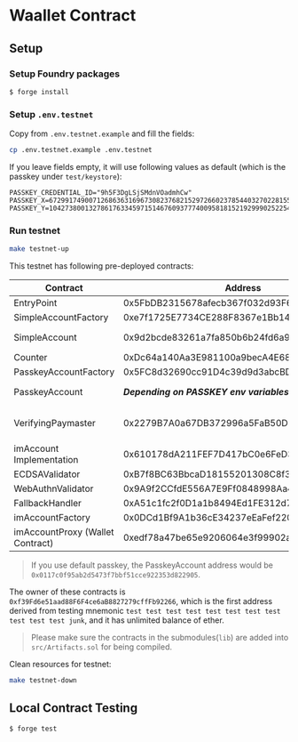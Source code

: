 # Waallet Contract

## Setup

### Setup Foundry packages

```
$ forge install
```

### Setup `.env.testnet`

Copy from `.env.testnet.example` and fill the fields:

```bash
cp .env.testnet.example .env.testnet
```

If you leave fields empty, it will use following values as default (which is the passkey under `test/keystore`):

```env
PASSKEY_CREDENTIAL_ID="9h5F3DgLSjSMdnVOadmhCw"
PASSKEY_X=67299174900712686363169673082376821529726602378544032702281553676098545184711
PASSKEY_Y=104273800132786176334597151467609377740095818152192999025225464410568038480397
```

### Run testnet

```bash
make testnet-up
```

This testnet has following pre-deployed contracts:

| Contract                         | Address                                    | Note                          |
| -------------------------------- | ------------------------------------------ | ----------------------------- |
| EntryPoint                       | 0x5FbDB2315678afecb367f032d93F642f64180aa3 |                               |
| SimpleAccountFactory             | 0xe7f1725E7734CE288F8367e1Bb143E90bb3F0512 |                               |
| SimpleAccount                    | 0x9d2bcde83261a7fa850b6b24fd6a9a81e9599d25 | Balance: 100 ether            |
| Counter                          | 0xDc64a140Aa3E981100a9becA4E685f962f0cF6C9 |                               |
| PasskeyAccountFactory            | 0x5FC8d32690cc91D4c39d9d3abcBD16989F875707 |                               |
| PasskeyAccount                   | **_Depending on PASSKEY env variables_**   | Balance: 100 ether            |
| VerifyingPaymaster               | 0x2279B7A0a67DB372996a5FaB50D91eAA73d2eBe6 | EntryPoint deposit: 100 ether |
| imAccount Implementation         | 0x610178dA211FEF7D417bC0e6FeD39F05609AD788 |                               |
| ECDSAValidator                   | 0xB7f8BC63BbcaD18155201308C8f3540b07f84F5e |                               |     
| WebAuthnValidator                | 0x9A9f2CCfdE556A7E9Ff0848998Aa4a0CFD8863AE |                               |
| FallbackHandler                  | 0xA51c1fc2f0D1a1b8494Ed1FE312d7C3a78Ed91C0 |                               |
| imAccountFactory                 | 0x0DCd1Bf9A1b36cE34237eEaFef220932846BCD82 |                               |
| imAccountProxy (Wallet Contract) | 0xedf78a47be65e9206064e3f99902a969ff58ee93 | Balance: 100 ether            |

> If you use default passkey, the PasskeyAccount address would be `0x0117c0f95ab2d5473f7bbf51cce922353d822905`.

The owner of these contracts is `0xf39Fd6e51aad88F6F4ce6aB8827279cffFb92266`, which is the first address derived from testing mnemonic `test test test test test test test test test test test junk`, and it has unlimited balance of ether.

> Please make sure the contracts in the submodules(`lib`) are added into `src/Artifacts.sol` for being compiled.

Clean resources for testnet:

```bash
make testnet-down
```

## Local Contract Testing

```
$ forge test
```